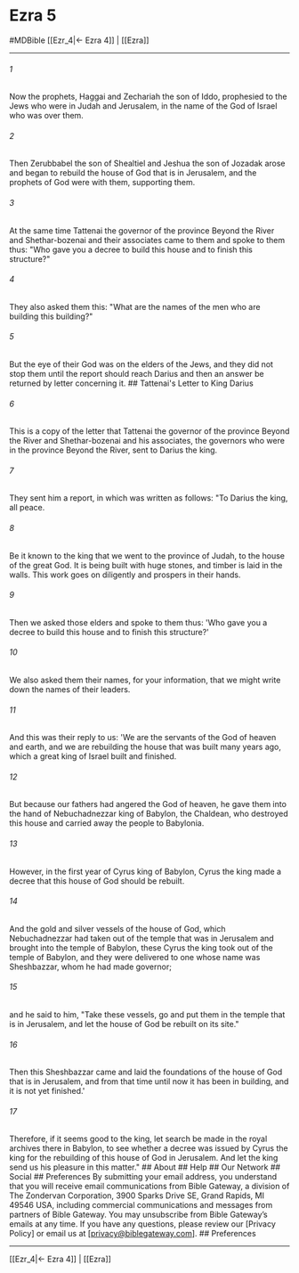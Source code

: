 # Ezra 5
#MDBible
[[Ezr_4|← Ezra 4]] | [[Ezra]]

***






###### 1 


Now the prophets, Haggai and Zechariah the son of Iddo, prophesied to the Jews who were in Judah and Jerusalem, in the name of the God of Israel who was over them. 





###### 2 


Then Zerubbabel the son of Shealtiel and Jeshua the son of Jozadak arose and began to rebuild the house of God that is in Jerusalem, and the prophets of God were with them, supporting them. 





###### 3 


At the same time Tattenai the governor of the province Beyond the River and Shethar-bozenai and their associates came to them and spoke to them thus: "Who gave you a decree to build this house and to finish this structure?" 





###### 4 


They also asked them this: "What are the names of the men who are building this building?" 





###### 5 


But the eye of their God was on the elders of the Jews, and they did not stop them until the report should reach Darius and then an answer be returned by letter concerning it. ## Tattenai's Letter to King Darius 





###### 6 


This is a copy of the letter that Tattenai the governor of the province Beyond the River and Shethar-bozenai and his associates, the governors who were in the province Beyond the River, sent to Darius the king. 





###### 7 


They sent him a report, in which was written as follows: "To Darius the king, all peace. 





###### 8 


Be it known to the king that we went to the province of Judah, to the house of the great God. It is being built with huge stones, and timber is laid in the walls. This work goes on diligently and prospers in their hands. 





###### 9 


Then we asked those elders and spoke to them thus: 'Who gave you a decree to build this house and to finish this structure?' 





###### 10 


We also asked them their names, for your information, that we might write down the names of their leaders. 





###### 11 


And this was their reply to us: 'We are the servants of the God of heaven and earth, and we are rebuilding the house that was built many years ago, which a great king of Israel built and finished. 





###### 12 


But because our fathers had angered the God of heaven, he gave them into the hand of Nebuchadnezzar king of Babylon, the Chaldean, who destroyed this house and carried away the people to Babylonia. 





###### 13 


However, in the first year of Cyrus king of Babylon, Cyrus the king made a decree that this house of God should be rebuilt. 





###### 14 


And the gold and silver vessels of the house of God, which Nebuchadnezzar had taken out of the temple that was in Jerusalem and brought into the temple of Babylon, these Cyrus the king took out of the temple of Babylon, and they were delivered to one whose name was Sheshbazzar, whom he had made governor; 





###### 15 


and he said to him, "Take these vessels, go and put them in the temple that is in Jerusalem, and let the house of God be rebuilt on its site." 





###### 16 


Then this Sheshbazzar came and laid the foundations of the house of God that is in Jerusalem, and from that time until now it has been in building, and it is not yet finished.' 





###### 17 


Therefore, if it seems good to the king, let search be made in the royal archives there in Babylon, to see whether a decree was issued by Cyrus the king for the rebuilding of this house of God in Jerusalem. And let the king send us his pleasure in this matter." ## About ## Help ## Our Network ## Social ## Preferences By submitting your email address, you understand that you will receive email communications from Bible Gateway, a division of The Zondervan Corporation, 3900 Sparks Drive SE, Grand Rapids, MI 49546 USA, including commercial communications and messages from partners of Bible Gateway. You may unsubscribe from Bible Gateway&rsquo;s emails at any time. If you have any questions, please review our [Privacy Policy] or email us at [privacy@biblegateway.com]. ## Preferences

***

[[Ezr_4|← Ezra 4]] | [[Ezra]]

